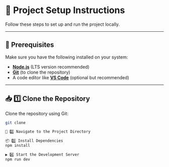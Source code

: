 # 🚀 Project Setup Instructions  

Follow these steps to set up and run the project locally.  

---

## 📌 Prerequisites  
Make sure you have the following installed on your system:  
- **[Node.js](https://nodejs.org/)** (LTS version recommended)  
- **[Git](https://git-scm.com/)** (to clone the repository)  
- A code editor like **[VS Code](https://code.visualstudio.com/)** (optional but recommended)  

---

## 📥 1️⃣ Clone the Repository  
Clone the repository using Git:  

```bash
git clone

📂 2️⃣ Navigate to the Project Directory

📦 3️⃣ Install Dependencies
npm install

▶️ 4️⃣ Start the Development Server
npm run dev


